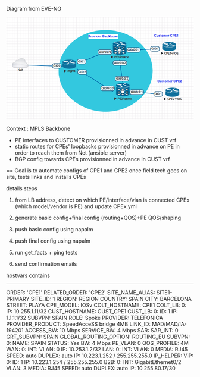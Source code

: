 Diagram from EVE-NG


![Diagram](https://github.com/fherbet/MyLABs/blob/master/2.My2LAB/MyLAB2.png)



Context :
MPLS Backbone

- PE interfaces to CUSTOMER provisionned in advance in CUST vrf
- static routes for CPEs' loopbacks provisionned in advance on PE in order to reach them from Net (ansible server)
- BGP config towards CPEs provisionned in advance in CUST vrf

== Goal is to automate configs of CPE1 and CPE2 once field tech goes on site, tests links and installs CPEs



details steps

1. from LB address, detect on which PE/interface/vlan is connected CPEx (which model/vendor is PE) and update CPEx.yml

2. generate basic config+final config (routing+QOS)+PE QOS/shaping

3. push basic config using napalm

4. push final config using napalm

5. run get_facts + ping tests

6. send confirmation emails



hostvars contains

---
ORDER: 'CPE1'
RELATED_ORDER: 'CPE2'
SITE_NAME_ALIAS: SITE1-PRIMARY
SITE_ID: 1
REGION: REGION
COUNTRY: SPAIN
CITY: BARCELONA
STREET: PLAYA
CPE_MODEL: IOSv
COLT_HOSTNAME: CPE1
COLT_LB:
    0:
        IP: 10.255.1.11/32
CUST_HOSTNAME: CUST_CPE1
CUST_LB:
    0:
        ID: 1
        IP: 1.1.1.1/32
        SUBVPN: SPAIN
ROLE: Spoke
PROVIDER: TELEFONICA
PROVIDER_PRODUCT: SpeedAcceSS bridge 4MB
LINK_ID: MAD/MAD/IA-194201
ACCESS_BW: 10 Mbps
SERVICE_BW: 4 Mbps
SAR:
SAR_INT: 0
GRT_SUBVPN: SPAIN
GLOBAL_ROUTING_OPTION: ROUTING_EU
SUBVPN:
    0:
        NAME: SPAIN
        STATUS: Yes
        BW: 4 Mbps
        PE_VLAN: 0
        QOS_PROFILE: 4M
        WAN:
            0:
                INT:
                VLAN: 0
                IP: 10.253.1.2/32
        LAN:
            0:
                INT:
                VLAN: 0
                MEDIA: RJ45
                SPEED: auto
                DUPLEX: auto
                IP: 10.223.1.252 / 255.255.255.0
                IP_HELPER:
                VIP:
                    0:
                        ID: 1
                        IP: 10.223.1.254 / 255.255.255.0
        B2B:
            0:
                INT: GigabitEthernet0/2
                VLAN: 3
                MEDIA: RJ45
                SPEED: auto
                DUPLEX: auto
                IP: 10.255.80.17/30
